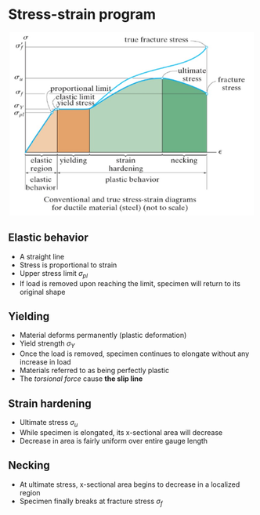 # Stress-strain program

<div align = center><img width = 500px height= 375px src = "./assets/Ch_2_figure_1.png"></div>

## Elastic behavior

- A straight line
- Stress is proportional to strain
- Upper stress limit $\sigma_{pl}$
- If load is removed upon reaching the limit, specimen will return to its original shape

## Yielding

- Material deforms permanently (plastic deformation)
- Yield strength $\sigma_Y$
- Once the load is removed, specimen continues to elongate without any increase in load
- Materials referred to as being perfectly plastic
- The _torsional force_ cause **the slip line**

## Strain hardening

- Ultimate stress $\sigma_u$
- While specimen is elongated, its x-sectional area will decrease
- Decrease in area is fairly uniform over entire gauge length

## Necking

- At ultimate stress, x-sectional area begins to decrease in a localized region
- Specimen finally breaks at fracture stress $\sigma_f$
